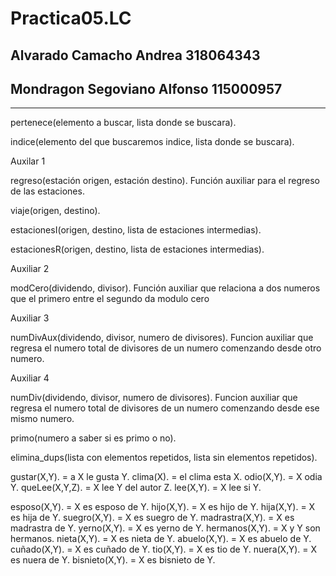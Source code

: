 # Practica05.LC
## Alvarado Camacho Andrea			318064343
## Mondragon Segoviano Alfonso		115000957

- - - -

pertenece(elemento a buscar, lista donde se buscara).

indice(elemento del que buscaremos indice, lista donde se buscara).

Auxilar 1

regreso(estación origen, estación destino). Función auxiliar para el regreso de las estaciones.

viaje(origen, destino).

estacionesI(origen, destino, lista de estaciones intermedias).

estacionesR(origen, destino, lista de estaciones intermedias). 

Auxiliar 2

modCero(dividendo, divisor). Función auxiliar que relaciona a dos numeros que el primero entre el segundo da modulo cero

Auxiliar 3

numDivAux(dividendo, divisor, numero de divisores). Funcion auxiliar que regresa el numero total de divisores de un numero comenzando desde otro numero.

Auxiliar 4

numDiv(dividendo, divisor, numero de divisores). Funcion auxiliar que regresa el numero total de divisores de un numero comenzando desde ese mismo numero.

primo(numero a saber si es primo o no).

elimina_dups(lista con elementos repetidos, lista sin elementos repetidos).

gustar(X,Y). = a X le gusta Y.
clima(X). = el clima esta X.
odio(X,Y). = X odia Y.
queLee(X,Y,Z). = X lee Y del autor Z.
lee(X,Y). = X lee si Y.

esposo(X,Y). = X es esposo de Y.
hijo(X,Y). = X es hijo de Y.
hija(X,Y). = X es hija de Y.
suegro(X,Y). = X es suegro de Y.
madrastra(X,Y). = X es madrastra de Y.
yerno(X,Y). = X es yerno de Y.
hermanos(X,Y). = X y Y son hermanos.
nieta(X,Y). = X es nieta de Y.
abuelo(X,Y). = X es abuelo de Y.
cuñado(X,Y). = X es cuñado de Y.
tio(X,Y). = X es tio de Y.
nuera(X,Y). = X es nuera de Y.
bisnieto(X,Y). = X es bisnieto de Y.
